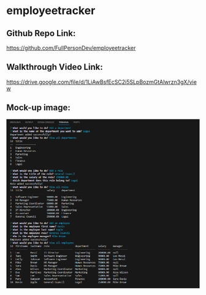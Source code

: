 # employeetracker

## Github Repo Link:
https://github.com/FullPersonDev/employeetracker

## Walkthrough Video Link:
https://drive.google.com/file/d/1LiAwBsfEcSC2i5SLpBozmGtAlwrzn3gX/view


## Mock-up image:

!['image of the working database'](./screenshot_db.PNG)